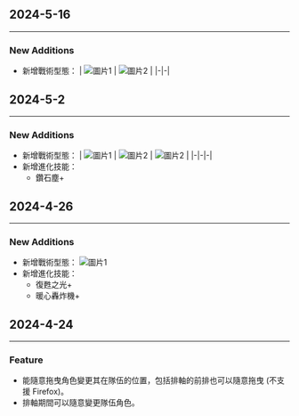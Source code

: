 ## 2024-5-16
---
### New Additions
- 新增戰術型態：
  | ![圖片1](char-images/31F/Kanata_Maruyama/006.webp) | ![圖片2](char-images/31E/Yotsuha_Ohshima/005.webp) |
  |-|-|

## 2024-5-2
---
### New Additions
- 新增戰術型態：
  | ![圖片1](char-images/31C/Yayoi_Bungo/007.webp) | ![圖片2](char-images/31C/Miko_Tenne/006.webp) | ![圖片2](char-images/31C/Seira_Sakuraba/007.webp) |
  |-|-|-|
- 新增進化技能：
  - 鑽石塵+

## 2024-4-26
---
### New Additions
- 新增戰術型態：
  ![圖片1](char-images/31C/Yayoi_Bungo/006.webp)
- 新增進化技能：
  - 復甦之光+
  - 暖心轟炸機+

## 2024-4-24
---
### Feature
- 能隨意拖曳角色變更其在隊伍的位置，包括排軸的前排也可以隨意拖曳 (不支援 Firefox)。
- 排軸期間可以隨意變更隊伍角色。